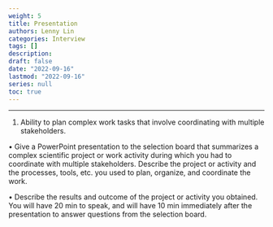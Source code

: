 ```yaml
---
weight: 5
title: Presentation
authors: Lenny Lin
categories: Interview 
tags: []
description: 
draft: false
date: "2022-09-16"
lastmod: "2022-09-16"
series: null
toc: true
---
```




<!--more-->

---

1. Ability to plan complex work tasks that involve coordinating with multiple stakeholders.  

• Give a PowerPoint presentation to the selection board that summarizes a complex scientific project or work activity during which you had to coordinate with multiple stakeholders. Describe the project or activity and the processes, tools, etc. you used to plan, organize, and coordinate the work.

• Describe the results and outcome of the project or activity you obtained. You will have 20 min to speak, and will have 10 min immediately after the presentation to answer questions from the selection board.
